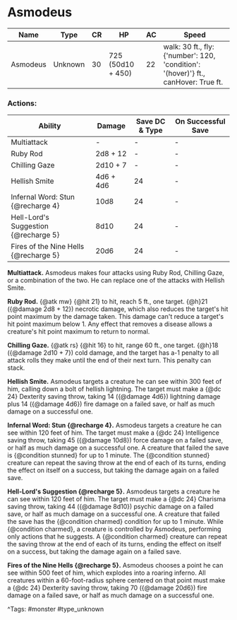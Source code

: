 # Asmodeus

| Name | Type | CR | HP | AC | Speed |
|------|------|----|----|----|-------|
| Asmodeus | Unknown | 30 | 725 (50d10 + 450) | 22 | walk: 30 ft., fly: {'number': 120, 'condition': '(hover)'} ft., canHover: True ft. |

### Actions:

| Ability | Damage | Save DC & Type | On Successful Save |
|---------|--------|----------------|--------------------|
| Multiattack | - | - | - |
| Ruby Rod | 2d8 + 12 | - | - |
| Chilling Gaze | 2d10 + 7 | - | - |
| Hellish Smite | 4d6 + 4d6 | 24 | - |
| Infernal Word: Stun {@recharge 4} | 10d8 | 24 | - |
| Hell-Lord's Suggestion {@recharge 5} | 8d10 | 24 | - |
| Fires of the Nine Hells {@recharge 5} | 20d6 | 24 | - |


**Multiattack.** Asmodeus makes four attacks using Ruby Rod, Chilling Gaze, or a combination of the two. He can replace one of the attacks with Hellish Smite.

**Ruby Rod.** {@atk mw} {@hit 21} to hit, reach 5 ft., one target. {@h}21 ({@damage 2d8 + 12}) necrotic damage, which also reduces the target's hit point maximum by the damage taken. This damage can't reduce a target's hit point maximum below 1. Any effect that removes a disease allows a creature's hit point maximum to return to normal.

**Chilling Gaze.** {@atk rs} {@hit 16} to hit, range 60 ft., one target. {@h}18 ({@damage 2d10 + 7}) cold damage, and the target has a-1 penalty to all attack rolls they make until the end of their next turn. This penalty can stack.

**Hellish Smite.** Asmodeus targets a creature he can see within 300 feet of him, calling down a bolt of hellish lightning. The target must make a {@dc 24} Dexterity saving throw, taking 14 ({@damage 4d6}) lightning damage plus 14 ({@damage 4d6}) fire damage on a failed save, or half as much damage on a successful one.

**Infernal Word: Stun {@recharge 4}.** Asmodeus targets a creature he can see within 120 feet of him. The target must make a {@dc 24} Intelligence saving throw, taking 45 ({@damage 10d8}) force damage on a failed save, or half as much damage on a successful one. A creature that failed the save is {@condition stunned} for up to 1 minute. The {@condition stunned} creature can repeat the saving throw at the end of each of its turns, ending the effect on itself on a success, but taking the damage again on a failed save.

**Hell-Lord's Suggestion {@recharge 5}.** Asmodeus targets a creature he can see within 120 feet of him. The target must make a {@dc 24} Charisma saving throw, taking 44 ({@damage 8d10}) psychic damage on a failed save, or half as much damage on a successful one. A creature that failed the save has the {@condition charmed} condition for up to 1 minute. While {@condition charmed}, a creature is controlled by Asmodeus, performing only actions that he suggests. A {@condition charmed} creature can repeat the saving throw at the end of each of its turns, ending the effect on itself on a success, but taking the damage again on a failed save.

**Fires of the Nine Hells {@recharge 5}.** Asmodeus chooses a point he can see within 500 feet of him, which explodes into a roaring inferno. All creatures within a 60-foot-radius sphere centered on that point must make a {@dc 24} Dexterity saving throw, taking 70 ({@damage 20d6}) fire damage on a failed save, or half as much damage on a successful one.

^Tags: #monster #type_unknown